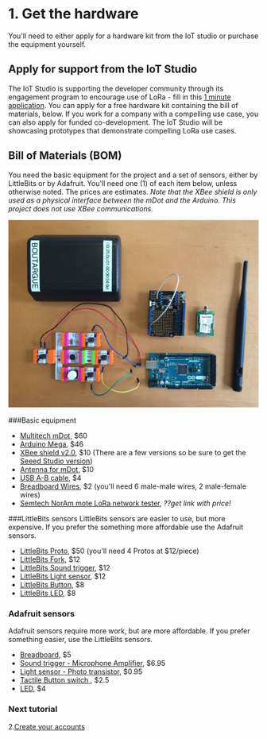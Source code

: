 # 1. Get the hardware
You'll need to either apply for a hardware kit from the IoT studio or purchase the equipment yourself. 

## Apply for support from the IoT Studio
The IoT Studio is supporting the developer community through its engagement program to encourage use of LoRa - fill in this [1 minute application](http://orangeiotstudio.com/).  You can apply for a free hardware kit containing the bill of materials, below. If you work for a company with a compelling use case, you can also apply for funded co-development.  The IoT Studio will be showcasing prototypes that demonstrate compelling LoRa use cases.


## Bill of Materials (BOM)
You need the basic equipment for the project and a set of sensors, either by LittleBits or by Adafruit.  You'll need one (1) of each item below, unless otherwise noted. The prices are estimates.  _Note that the XBee shield is only used as a physical interface between the mDot and the Arduino. This project does not use XBee communications._

![](assets/BOM.jpg)

###Basic equipment  

* [Multitech mDot](http://www.digikey.com/product-search/en?mpart=MTDOT-915-X1P-SMA-1&v=591&v=881),  $60 
* [Arduino Mega](https://www.sparkfun.com/products/11061),  $46 
* [XBee shield v2.0](http://www.robotmesh.com/xbee-shield-v2-0),  $10 (There are a few versions so be sure to get the [Seeed Studio version](http://www.seeedstudio.com/wiki/XBee_Shield_V2.0))  
* [Antenna for mDot](http://www.digikey.com/product-detail/en/multi-tech-systems/AN868-915A-10HRA/881-1242-ND/5246371), $10
* [USB A-B cable](https://www.adafruit.com/products/62), $4
* [Breadboard Wires](https://www.adafruit.com/products/1956), $2 (you'll need 6 male-male wires, 2 male-female wires)
* [Semtech NorAm mote LoRa network tester](http://www.semtech.com/images/datasheet/NorAmMote_User_Guide_3v0.2.pdf), _??get link with price!_	

###LittleBits sensors 
LittleBits sensors are easier to use, but more expensive.  If you prefer the something more affordable use the Adafruit sensors.

* [LittleBits Proto](https://littlebits.cc/bits/proto), $50 (you'll need 4 Protos at $12/piece)
* [LittleBits Fork](https://littlebits.cc/bits/fork), $12
* [LittleBits Sound trigger](http://littlebits.cc/bits/sound-trigger), $12
* [LittleBits Light sensor](http://littlebits.cc/bits/light-sensor), $12
* [LittleBits Button](http://littlebits.cc/bits/button), $8
* [LittleBits LED](http://littlebits.cc/bits/led), $8
 

### Adafruit sensors 
Adafruit sensors require more work, but are more affordable. If you prefer something easier, use the LittleBits sensors.  

* [Breadboard](https://www.adafruit.com/products/64), $5
* [Sound trigger - Microphone Amplifier](https://www.adafruit.com/product/1063), $6.95 
* [Light sensor - Photo transistor](https://www.adafruit.com/products/2831), $0.95
* [Tactile Button switch ](https://www.adafruit.com/products/367), $2.5
* [LED](https://www.adafruit.com/products/299), $4

### Next tutorial  
2.[Create your accounts](2_CreateAccounts.md) 
